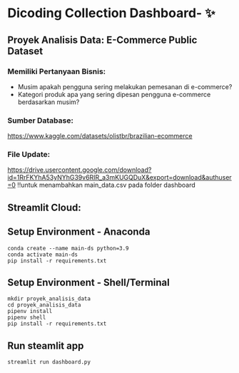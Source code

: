 # Dicoding Collection Dashboard- ✨

## Proyek Analisis Data: E-Commerce Public Dataset

### Memiliki Pertanyaan Bisnis:

- Musim apakah pengguna sering melakukan pemesanan di e-commerce?
- Kategori produk apa yang sering dipesan pengguna e-commerce berdasarkan musim?

### Sumber Database:

https://www.kaggle.com/datasets/olistbr/brazilian-ecommerce

### File Update:
https://drive.usercontent.google.com/download?id=1RrFKYhA53yNYhG39v6RIR_a3mKUGQDuX&export=download&authuser=0
!!untuk menambahkan main_data.csv pada folder dashboard

## Streamlit Cloud:

## Setup Environment - Anaconda

```
conda create --name main-ds python=3.9
conda activate main-ds
pip install -r requirements.txt
```

## Setup Environment - Shell/Terminal

```
mkdir proyek_analisis_data
cd proyek_analisis_data
pipenv install
pipenv shell
pip install -r requirements.txt
```

## Run steamlit app

```
streamlit run dashboard.py
```
